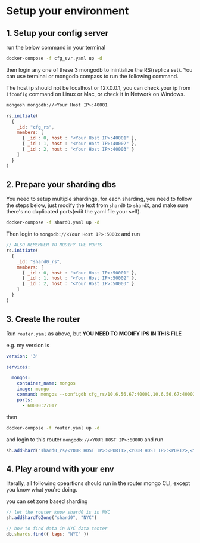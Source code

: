 # Setup your environment

## 1. Setup your config server

run the below command in your terminal

``` bash
docker-compose -f cfg_svr.yaml up -d
```

then login any one of these 3 mongodb to inintialize the RS(replica set). You can use terminal or mongodb compass to run the following command.

The host ip should not be localhost or 127.0.0.1, you can check your ip from `ifconfig` command on Linux or Mac, or check it in Network on Windows.

``` sh
mongosh mongodb://<Your Host IP>:40001
```

``` js
rs.initiate(
  {
    _id: "cfg_rs",
    members: [
      { _id : 0, host : "<Your Host IP>:40001" },
      { _id : 1, host : "<Your Host IP>:40002" },
      { _id : 2, host : "<Your Host IP>:40003" }
    ]
  }
)
```

## 2. Prepare your sharding dbs

You need to setup multiple shardings, for each sharding, you need to follow the steps below, just modify the text from `shard0` to `shardX`, and make sure there's no duplicated ports(edit the yaml file your self).

``` sh
docker-compose -f shard0.yaml up -d
```

Then login to `mongodb://<Your Host IP>:5000x` and run

``` js
// ALSO REMEMBER TO MODIFY THE PORTS
rs.initiate(
  {
    _id: "shard0_rs",
    members: [
      { _id : 0, host : "<Your Host IP>:50001" },
      { _id : 1, host : "<Your Host IP>:50002" },
      { _id : 2, host : "<Your Host IP>:50003" }
    ]
  }
)
```


## 3. Create the router

Run `router.yaml` as above, but **YOU NEED TO MODIFY IPS IN THIS FILE** 

e.g. my version is 

``` yaml
version: '3'

services:

  mongos:
    container_name: mongos
    image: mongo
    command: mongos --configdb cfg_rs/10.6.56.67:40001,10.6.56.67:40002,10.6.56.67:40003 --bind_ip 0.0.0.0 --port 27017
    ports:
      - 60000:27017
```

then

``` sh
docker-compose -f router.yaml up -d
```

and login to this router `mongodb://<YOUR HOST IP>:60000` and run

``` js
sh.addShard("shard0_rs/<YOUR HOST IP>:<PORT1>,<YOUR HOST IP>:<PORT2>,<YOUR HOST IP>:<PORT3>")
```

## 4. Play around with your env

literally, all following opeartions should run in the router mongo CLI, except you know what you're doing.

you can set zone based sharding

``` js
// let the router know shard0 is in NYC
sh.addShardToZone("shard0", "NYC")

// how to find data in NYC data center
db.shards.find({ tags: "NYC" })
```